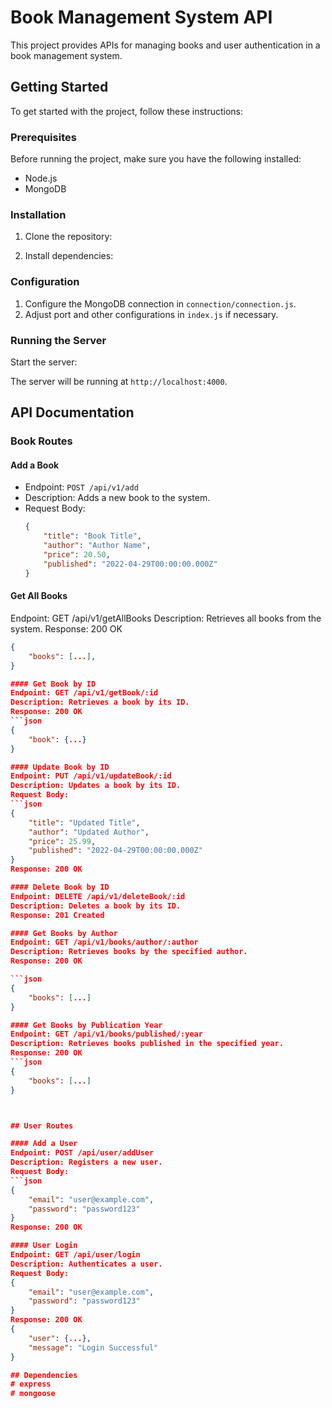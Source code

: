 # Book Management System API

This project provides APIs for managing books and user authentication in a book management system.

## Getting Started

To get started with the project, follow these instructions:

### Prerequisites

Before running the project, make sure you have the following installed:

- Node.js
- MongoDB

### Installation

1. Clone the repository:


2. Install dependencies:


### Configuration

1. Configure the MongoDB connection in `connection/connection.js`.
2. Adjust port and other configurations in `index.js` if necessary.

### Running the Server

Start the server:


The server will be running at `http://localhost:4000`.

## API Documentation

### Book Routes

#### Add a Book

- Endpoint: `POST /api/v1/add`
- Description: Adds a new book to the system.
- Request Body:
  ```json
  {
      "title": "Book Title",
      "author": "Author Name",
      "price": 20.50,
      "published": "2022-04-29T00:00:00.000Z"
  }

#### Get All Books
Endpoint: GET /api/v1/getAllBooks
Description: Retrieves all books from the system.
Response: 200 OK
```json
{
    "books": [...],
}

#### Get Book by ID
Endpoint: GET /api/v1/getBook/:id
Description: Retrieves a book by its ID.
Response: 200 OK
```json 
{
    "book": {...}
}

#### Update Book by ID
Endpoint: PUT /api/v1/updateBook/:id
Description: Updates a book by its ID.
Request Body:
```json
{
    "title": "Updated Title",
    "author": "Updated Author",
    "price": 25.99,
    "published": "2022-04-29T00:00:00.000Z"
}
Response: 200 OK

#### Delete Book by ID
Endpoint: DELETE /api/v1/deleteBook/:id
Description: Deletes a book by its ID.
Response: 201 Created

#### Get Books by Author
Endpoint: GET /api/v1/books/author/:author
Description: Retrieves books by the specified author.
Response: 200 OK

```json
{
    "books": [...]
}

#### Get Books by Publication Year
Endpoint: GET /api/v1/books/published/:year
Description: Retrieves books published in the specified year.
Response: 200 OK
```json
{
    "books": [...]
}



## User Routes

#### Add a User
Endpoint: POST /api/user/addUser
Description: Registers a new user.
Request Body:
```json
{
    "email": "user@example.com",
    "password": "password123"
}
Response: 200 OK

#### User Login
Endpoint: GET /api/user/login
Description: Authenticates a user.
Request Body:
{
    "email": "user@example.com",
    "password": "password123"
}
Response: 200 OK
{
    "user": {...},
    "message": "Login Successful"
}

## Dependencies
# express
# mongoose